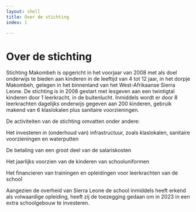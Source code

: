 ```yaml
---
layout: shell
title: Over de stichting
index: 1

---
```

# Over de stichting

Stichting Makombeh is opgericht in het voorjaar van 2008 met als doel onderwijs te bieden aan kinderen in de leeftijd van 4 tot 12 jaar, in het dorpje Makombeh, gelegen in het binnenland van het West-Afrikaanse Sierra Leone. De stichting is in 2008 gestart met lesgeven aan een twintigtal kinderen door 1 leerkracht, in de buitenlucht. Inmiddels wordt er door 8 leerkrachten dagelijks onderwijs gegeven aan 200 kinderen, gebruik makend van 6 klaslokalen plus sanitaire voorzieningen.

De activiteiten van de stichting omvatten onder andere:

Het investeren in (onderhoud van) infrastructuur, zoals klaslokalen, sanitaire voorzieningen en waterputten

De betaling van een groot deel van de salariskosten

Het jaarlijks voorzien van de kinderen van schooluniformen

Het financieren van trainingen en opleidingen voor leerkrachten van de school

Aangezien de overheid van Sierra Leone de school inmiddels heeft erkend als volwaardige opleiding, heeft zij de toezegging gedaan om in 2023 in een extra schoolgebouw te investeren.